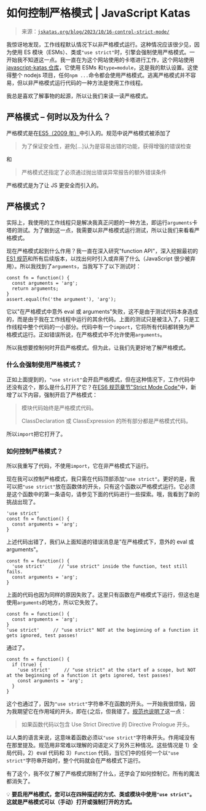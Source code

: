 <!--yml

category: 未分类

日期：2024-05-27 14:30:18

-->

# 如何控制严格模式 | JavaScript Katas

> 来源：[`jskatas.org/blog/2023/10/16-control-strict-mode/`](https://jskatas.org/blog/2023/10/16-control-strict-mode/)

我惊讶地发现，工作线程默认情况下以非严格模式运行。这种情况应该很少见，因为使用 ES 模块（ESMs）、类或`"use strict"`时，引擎会强制使用严格模式。一开始我不知道这一点。我一直在为这个网站使用的卡塔进行工作，这个网站使用[javascript-katas 仓库](https://codeberg.org/wolframkriesing/javascript-katas)，它使用 ESMs 和`type=module`，这是我的默认设置。这使得整个 nodejs 项目，任何`npm ...`命令都会使用严格模式。逃离严格模式并不容易，但以非严格模式运行代码的一种方法是使用工作线程。

我总是喜欢了解事物的起源，所以让我们来读一读严格模式。

## 严格模式 – 何时以及为什么？

严格模式是在[ES5（2009 年）](https://262.ecma-international.org/5.1/#sec-4.2.2)中引入的。规范中说严格模式被添加了

> 为了保证安全性，避免[...]认为是容易出错的功能，获得增强的错误检查

和

> 严格模式还指定了必须通过抛出错误异常报告的额外错误条件

严格模式是为了让 JS 更安全而引入的。

## 严格模式？

实际上，我使用的工作线程只是解决我真正问题的一种方法，即运行`arguments`卡塔的测试。为了做到这一点，我需要以非严格模式运行测试，所以让我们来看看严格模式。

现在严格模式起到什么作用？我一直在深入研究"function API"，深入挖掘最初的[ES1 规范](https://www.ecma-international.org/wp-content/uploads/ECMA-262_1st_edition_june_1997.pdf)和所有后续版本，以找出何时引入或弃用了什么（JavaScript 很少被弃用）。所以我找到了`arguments`，当我写下了以下测试时：

```
const fn = function() {
  const arguments = 'arg';
  return arguments;
}
assert.equal(fn('the argument'), 'arg'); 
```

它以"在严格模式中意外 eval 或 arguments"失败，这不是由于测试代码本身造成的，而是由于我在工作线程中运行的其余代码。上面的测试只是被注入了，只是工作线程中整个代码的一小部分。代码中有一个`import`，它将所有代码都转换为严格模式运行。正如错误所说，在严格模式中不允许使用`arguments`。

所以我想要控制何时开启严格模式。但为此，让我们先更好地了解严格模式。

### 什么会强制使用严格模式？

正如上面提到的，`"use strict"`会开启严格模式，但在这种情况下，工作代码中还没有这个，那么是什么打开了它？在[ES6 规范章节"Strict Mode Code"](https://262.ecma-international.org/6.0/#sec-strict-mode-code)中，新增了以下内容，强制开启了严格模式：

> 模块代码始终是严格模式代码。
> 
> ClassDeclaration 或 ClassExpression 的所有部分都是严格模式代码。

所以`import`把它打开了。

### 如何控制严格模式？

所以我重写了代码，不使用`import`，它在非严格模式下运行。

现在我可以控制严格模式，我只需在代码顶部添加`"use strict"`。更好的是，我可以把`"use strict"`放在函数体的开头，只有这个函数以严格模式运行。它必须是这个函数中的第一条语句，请参见下面的代码进行一些探索。哦，我看到了新的挑战出现了。

```
'use strict'
const fn = function() {
  const arguments = 'arg';
} 
```

上述代码出错了，我们从上面知道的错误消息是"在严格模式下，意外的 eval 或 arguments"。

```
const fn = function() {
  'use strict'     // "use strict" inside the function, test still fails.
  const arguments = 'arg';
} 
```

上面的代码也因为同样的原因失败了。这里只有函数在严格模式下运行，但这也是使用`arguments`的地方，所以它失败了。

```
const fn = function() {
  const arguments = 'arg';
}
'use strict'     // "use strict" NOT at the beginning of a function it gets ignored, test passes! 
```

通过了。

```
const fn = function() {
  if (true) {
    'use strict'     // "use strict" at the start of a scope, but NOT at the beginning of a function it gets ignored, test passes!
    const arguments = 'arg';
  }
} 
```

这个也通过了，因为`"use strict"`字符串不在函数的开头。一开始我很烦恼，因为我期望它在作用域的开头，即在`{`之后，但我错了。[规范也说明了](https://262.ecma-international.org/5.1/#sec-10.1.1)这一点：

> 如果函数代码以包含 Use Strict Directive 的 Directive Prologue 开头。

以人类的语言来说，这意味着函数必须以`"use strict"`字符串开头。作用域没有在那里提及。规范用非常难以理解的词语定义了另外三种情况。这些情况是 1）全局代码，2）eval 代码和 3）`Function` 代码，当它们中的任何一个以`"use strict"`字符串开始时，整个代码就会在严格模式下运行。

有了这个，我不仅了解了严格模式限制了什么，还学会了如何控制它。所有的魔法都消失了。

💡 **要启用严格模式，您可以在四种描述的方式、类或模块中使用`"use strict"`。这就是严格模式可以（手动）打开或强制打开的方式。**

